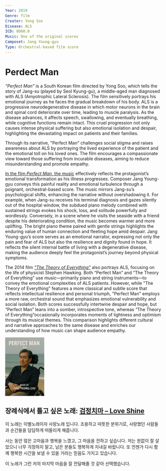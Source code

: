 ```yaml
---
Year: 2019
Genre: film
Creater: Yong Soo
Disease: ALS
ICD: 8D60.0
Music: One of the original scores
Camposet: Jang Young-gyu
Type: Orchestral-based film score
---
```


# Perdect Man

*“Perfect Man”* is a South Korean film directed by Yong Soo, which tells the story of Jang-su (played by Seol Kyung-gu), a middle-aged man diagnosed with ALS (Amyotrophic Lateral Sclerosis). The film sensitively portrays his emotional journey as he faces the gradual breakdown of his body. ALS is a progressive neurodegenerative disease in which motor neurons in the brain and spinal cord deteriorate over time, leading to muscle paralysis. As the disease advances, it affects speech, swallowing, and eventually breathing, while cognitive functions remain intact. This cruel progression not only causes intense physical suffering but also emotional isolation and despair, highlighting the devastating impact on patients and their families.

Through its narrative, "Perfect Man" challenges social stigma and raises awareness about ALS by portraying the lived experience of the patient and the emotional toll on his loved ones. The film encourages a compassionate view toward those suffering from incurable diseases, aiming to reduce misunderstanding and promote empathy.

[In the film *Perfect Man*, the music](https://youtu.be/Ps9Fcg8u7X0?si=nf2GGk-g--54y2Nb) effectively reflects the protagonist’s emotional transformation as his illness progresses. Composer Jang Young-gyu conveys this painful reality and emotional turbulence through a poignant, orchestral-based score. The music mirrors Jang-su’s psychological shifts, enhancing the narrative without overshadowing it. For example, when Jang-su receives his terminal diagnosis and gazes silently out of the hospital window, the subdued piano melody combined with sustained strings evokes his shock, loss, and solitude powerfully and wordlessly. Conversely, in a scene where he visits the seaside with a friend despite his deteriorating condition, the music becomes warmer and more uplifting. The bright piano theme paired with gentle strings highlights the enduring value of human connection and fleeting hope amid despair.
Jang Young-gyu’s score serves as an emotional narrator, expressing not only the pain and fear of ALS but also the resilience and dignity found in hope. It reflects the silent internal battle of living with a degenerative disease, making the audience deeply feel the protagonist’s journey beyond physical symptoms.

The 2014 film [*”The Theory of Everything”*](zhang_yuwei.md) also portrays ALS, focusing on the life of physicist Stephen Hawking. Both “Perfect Man” and “The Theory of Everything” use music—primarily piano and string instruments—to convey the emotional complexities of ALS patients. However, while "The Theory of Everything" features a more classical and subtle score that reflects intellectual resilience and personal triumph, "Perfect Man" employs a more raw, orchestral sound that emphasizes emotional vulnerability and social isolation. Both scores successfully intertwine despair and hope, but “Perfect Man” leans into a somber, introspective tone, whereas “The Theory of Everything”occasionally incorporates moments of lightness and optimism through its musical themes. This comparison highlights different cultural and narrative approaches to the same disease and enriches our understanding of how music can shape audience empathy.

<img src="./kim_hyoeun_img.PNG" alt="한 중년의 남성이 바닷가에 혼자 앉아 있다. 그는 전동 휠체어에 탄 채 흐린 하늘과 잔잔한 바다를 말없이 바라본다. 얼굴은 지쳐 있고 표정은 무겁다. 배경은 회색빛으로 물들어 있으며, 전반적으로 차분하고 고요한 분위기다. 화면 상단에는 영화 제목 “Perfect Man”과 “ALS”와 하단에는 “Music by Jang Young-gyu”라는 글자가 적혀 있다. 이 이미지는 병으로 인한 신체적 고통과 내면의 고독, 그리고 마지막까지 남은 희망의 순간을 조용히 담아낸다." style="width:25%;" />

## 장례식에서 틀고 싶은 노래: [검정치마 – Love Shine](https://youtu.be/33tF2FBDJGI?si=xcTHz9zUSPKRBAYR)
이 노래는 이별노래이자 사랑노래 입니다. 조용하고 따뜻한 분위기로, 사랑했던 사람들과 순간들을 담담하게 떠올리게 해줍니다.

사는 동안 많은 고마움과 행복을 느꼈고, 그 마음을 전하고 싶습니다. 저는 원없이 잘 살았으니 너무 걱정하지 말고, 남은 분들도 행복하게 지내길 바랍니다. 또 언젠가 다시 함께 행복한 시간을 보낼 수 있을 거라는 믿음도 가지고 있습니다.

이 노래가 그런 저의 마지막 마음을 잘 전달해줄 것 같아 선택했습니다.
